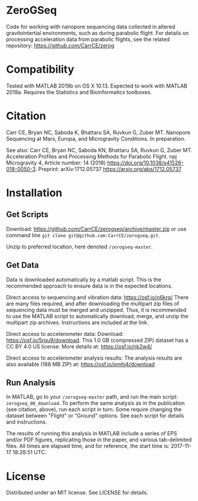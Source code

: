 # ZeroGSeq
Code for working with nanopore sequencing data collected in altered gravitointertial environments, such as during parabolic flight. For details on processing acceleration data from parabolic flights, see the related repository: <https://github.com/CarrCE/zerog>

# Compatibility
Tested with MATLAB 2019b on OS X 10.13. Expected to work with MATLAB 2019a. Requires the Statistics and Bioinformatics toolboxes.

# Citation
Carr CE, Bryan NC, Saboda K, Bhattaru SA, Ruvkun G, Zuber MT. Nanopore Sequencing at Mars, Europa, and Microgravity Conditions. In preparation.

See also: Carr CE, Bryan NC, Saboda KN, Bhattaru SA, Ruvkun G, Zuber MT. Acceleration Profiles and Processing Methods for Parabolic Flight. npj Microgravity 4, Article number: 14 (2018) <https://doi.org/10.1038/s41526-018-0050-3>. Preprint: arXiv:1712.05737 <https://arxiv.org/abs/1712.05737>

# Installation
## Get Scripts
Download: <https://github.com/CarrCE/zerogseq/archive/master.zip> or use command line ```git clone git@github.com:CarrCE/zerogseq.git```.

Unzip to preferred location, here denoted ```/zerogseq-master```.

## Get Data
Data is downloaded automatically by a matlab script. This is the recommended approach to ensure data is in the expected locations.

Direct access to sequencing and vibration data:
https://osf.io/n6krq/
There are many files required, and after downloading the multipart zip files of sequencing data must be merged and unzipped. Thus, it is recommended to use the MATLAB script to automatically download, merge, and unzip the multipart zip archives. Instructions are included at the link.

Direct access to accelerometer data:
Download: <https://osf.io/5rqu9/download>. This 1.0 GB (compressed ZIP) dataset has a CC BY 4.0 US license. More details at: <https://osf.io/nk2w4/>

Direct access to accelerometer analysis results:
The analysis results are also available (188 MB ZIP) at: <https://osf.io/pmhj4/download>

## Run Analysis
In MATLAB, go to your ```/zerogseq-master``` path, and run the main script: ```zerogseq_00_download```. To perform the same analysis as in the publication (see citation, above), run each script in turn. Some require changing the dataset between "Flight" or "Ground" options. See each script for details and instructions.

The results of running this analysis in MATLAB include a series of EPS and/or PDF figures, replicating those in the paper, and various tab-delimited files. All times are elapsed time, and for reference, the start time is: 2017-11-17 18:28:51 UTC.

# License
Distributed under an MIT license. See LICENSE for details.
